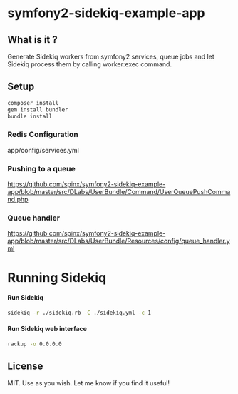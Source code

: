 symfony2-sidekiq-example-app
============================
## What is it ?
Generate Sidekiq workers from symfony2 services, queue jobs and let Sidekiq process them by calling worker:exec command.

## Setup
```bash
composer install
gem install bundler
bundle install
```

### Redis Configuration
app/config/services.yml

### Pushing to a queue
https://github.com/spinx/symfony2-sidekiq-example-app/blob/master/src/DLabs/UserBundle/Command/UserQueuePushCommand.php

### Queue handler 
https://github.com/spinx/symfony2-sidekiq-example-app/blob/master/src/DLabs/UserBundle/Resources/config/queue_handler.yml



Running Sidekiq
===============
#### Run Sidekiq
```bash
sidekiq -r ./sidekiq.rb -C ./sidekiq.yml -c 1
```

#### Run Sidekiq web interface
```bash
rackup -o 0.0.0.0
```

## License
MIT. Use as you wish. Let me know if you find it useful!
